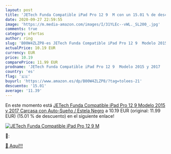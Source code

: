 ```yaml
---
layout: post
title: 'JETech Funda Compatible iPad Pro 12 9  M con un 15.01 % de descuento'
date: 2020-09-27 22:59:55
image: 'https://m.media-amazon.com/images/I/31YLEc--vWL._SL200_.jpg'
comments: true
category: ofertas
author: ring
slug: 'B00W4ZLZP8-es JETech Funda Compatible iPad Pro 12 9  Modelo 2015 y 2017   Carcasa con Auto-Sueño / Estela  Negro'
actualPrice: 10.19 EUR
currency: EUR
price: 10.19
comparePrice: 11.99 EUR
prodname: 'JETech Funda Compatible iPad Pro 12 9  Modelo 2015 y 2017   Carcasa con Auto-Sueño / Estela  Negro'
country: 'es'
flag: '🇪🇸'
buyurl: 'https://www.amazon.es/dp/B00W4ZLZP8/?tag=tolees-21'
descuento: '15.01'
average: '11.39'
---
```


En este momento está [JETech Funda Compatible iPad Pro 12 9  Modelo 2015 y 2017   Carcasa con Auto-Sueño / Estela  Negro](https://www.amazon.es/dp/B00W4ZLZP8/?tag=tolees-21) a 10.19 EUR (original: 11.99 EUR) (15.01 %  de descuento) en el siguiente enlace!

[![JETech Funda Compatible iPad Pro 12 9  M](https://m.media-amazon.com/images/I/31YLEc--vWL._SL200_.jpg)](https://www.amazon.es/dp/B00W4ZLZP8/?tag=tolees-21)

🔎:


[🛒 Aquí!!!](https://www.amazon.es/dp/B00W4ZLZP8/?tag=tolees-21)
